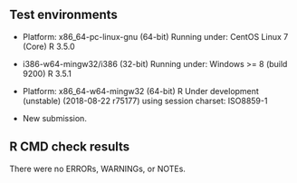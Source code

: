 ## Test environments
* Platform: x86_64-pc-linux-gnu (64-bit)
  Running under: CentOS Linux 7 (Core)
  R 3.5.0
* i386-w64-mingw32/i386 (32-bit)
  Running under: Windows >= 8 (build 9200)
  R 3.5.1
* Platform: x86_64-w64-mingw32 (64-bit)
  R Under development (unstable) (2018-08-22 r75177)
  using session charset: ISO8859-1

* New submission.


## R CMD check results
There were no ERRORs, WARNINGs, or NOTEs.

